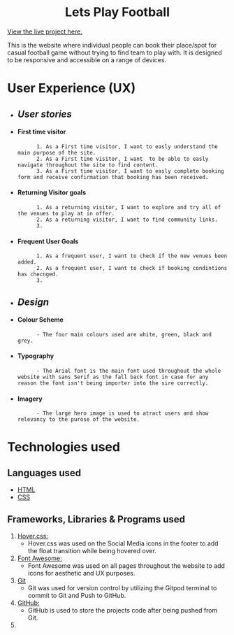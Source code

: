 <h1 align="center"> Lets Play Football</h1>

[View the live project here.](https://biecho88.github.io/lets-play-football/index.html)

This is the website where individual people can book their place/spot for casual football game without trying to find team to play with. It is designed to be responsive and accessible on a range of devices.

# User Experience (UX)

- ## *User stories*

- #### First time visitor

            1. As a First time visitor, I want to easly understand the main purpose of the site.
            2. As a First time visitor, I want  to be able to easly navigate throughout the site to find content.
            3. As a First time visitor, I want to easly complete booking form and receive confirmation that booking has been received.

- #### Returning Visitor goals

            1. As a returning visitor, I want to explore and try all of the venues to play at in offer.
            2. As a returning visitor, I want to find community links.
            3. 

- #### Frequent User Goals

            1. As a frequent user, I want to check if the new venues been added.
            2. As a frequent user, I want to check if booking condintions has checnged.
            3. 

- ## *Design*

- #### Colour Scheme

            - The four main colours used are white, green, black and grey.

- #### Typography

            - The Arial font is the main font used throughout the whole website with sans Serif as the fall back font in case for any reason the font isn't being importer into the sire correctly.

- #### Imagery

            - The large hero image is used to atract users and show relevancy to the purose of the website.

# Technologies used

## Languages used

- [HTML](https://en.wikipedia.org/wiki/HTML)
- [CSS](https://en.wikipedia.org/wiki/Cascading_Style_Sheets)

## Frameworks, Libraries & Programs used

1. [Hover.css:](https://ianlunn.github.io/Hover/)
    - Hover.css was used on the Social Media icons in the footer to add the float transition while being hovered over.
2. [Font Awesome:](https://fontawesome.com/)
    - Font Awesome was used on all pages throughout the website to add icons for aesthetic and UX purposes.
3. [Git](https://git-scm.com/)
    - Git was used for version control by utilizing the Gitpod terminal to commit to Git and Push to GitHub.
4. [GitHub:](https://github.com/)
    - GitHub is used to store the projects code after being pushed from Git.
5. 

